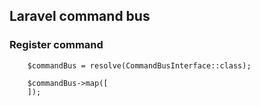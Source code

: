 ## Laravel command bus

### Register command

        $commandBus = resolve(CommandBusInterface::class);

        $commandBus->map([
        ]);